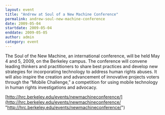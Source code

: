 ```yaml
---
layout: event
title: "Andrew at Soul of a New Machine Conference"
permalink: andrew-soul-new-machine-conference
date: 2009-05-04
startdate: 2009-05-04
enddate: 2009-05-05
author: admin
category: event
---
```


The Soul of the New Machine, an international conference, will be held May 4 and 5, 2009, on the Berkeley campus. The conference will convene leading thinkers and practitioners to share best practices and develop new strategies for incorporating technology to address human rights abuses. It will also inspire the creation and advancement of innovative projects voters through the “Mobile Challenge,” a competition for using mobile technology in human rights investigations and advocacy.

[http://hrc.berkeley.edu/events/newmachineconference/](http://hrc.berkeley.edu/events/newmachineconference/ "http://hrc.berkeley.edu/events/newmachineconference/")

